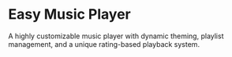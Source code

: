 # Easy Music Player
A highly customizable music player with dynamic theming, playlist management, and a unique rating-based playback system.